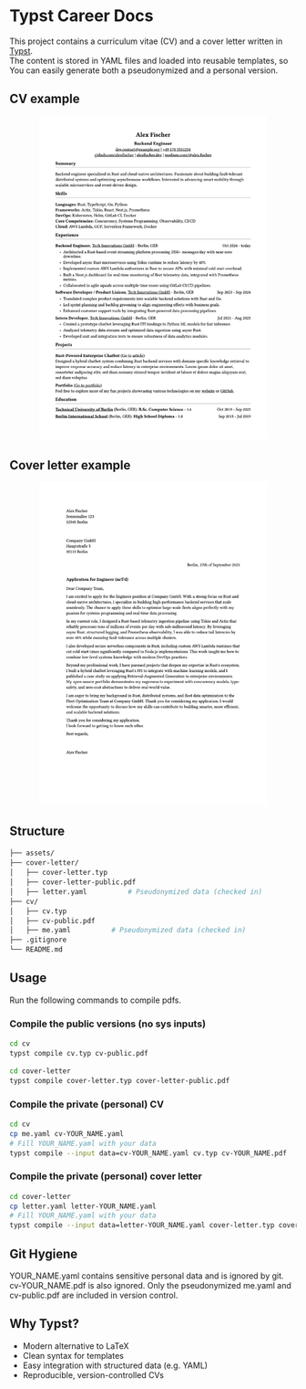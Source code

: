 # Typst Career Docs

This project contains a curriculum vitae (CV) and a cover letter written in [Typst](https://typst.app).  
The content is stored in YAML files and loaded into reusable templates, so You can easily
generate both a pseudonymized and a personal version.

## CV example
<p align="center">
  <a href="cv/cv-public.pdf">
    <img src="assets/cv-preview.png" alt="CV Preview" width="400"/>
  </a>
</p>

## Cover letter example

<p align="center">
  <a href="cover-letter/cover-letter-public.pdf">
    <img src="assets/cover-letter-preview.png" alt="Cover Letter Preview" width="400"/>
  </a>
</p>

## Structure

```bash
├── assets/
├── cover-letter/
│   ├── cover-letter.typ
│   ├── cover-letter-public.pdf
│   ├── letter.yaml          # Pseudonymized data (checked in)
├── cv/                  
│   ├── cv.typ
│   ├── cv-public.pdf
│   ├── me.yaml          # Pseudonymized data (checked in)
├── .gitignore
└── README.md
```

## Usage

Run the following commands to compile pdfs.

### Compile the public versions (no sys inputs)

```bash
cd cv
typst compile cv.typ cv-public.pdf
```

```bash
cd cover-letter
typst compile cover-letter.typ cover-letter-public.pdf
```

### Compile the private (personal) CV
```bash
cd cv
cp me.yaml cv-YOUR_NAME.yaml
# Fill YOUR_NAME.yaml with your data
typst compile --input data=cv-YOUR_NAME.yaml cv.typ cv-YOUR_NAME.pdf
```

### Compile the private (personal) cover letter
```bash
cd cover-letter
cp letter.yaml letter-YOUR_NAME.yaml
# Fill YOUR_NAME.yaml with your data
typst compile --input data=letter-YOUR_NAME.yaml cover-letter.typ cover-letter-YOUR_NAME.pdf
```

## Git Hygiene
YOUR_NAME.yaml contains sensitive personal data and is ignored by git.
cv-YOUR_NAME.pdf is also ignored.
Only the pseudonymized me.yaml and cv-public.pdf are included in version control.

## Why Typst?
* Modern alternative to LaTeX
* Clean syntax for templates
* Easy integration with structured data (e.g. YAML)
* Reproducible, version-controlled CVs